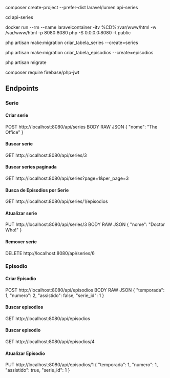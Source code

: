 composer create-project --prefer-dist laravel/lumen api-series

cd api-series

docker run --rm --name laravelcontainer  -itv %CD%:/var/www/html -w /var/www/html -p 8080:8080 php -S 0.0.0.0:8080 -t public

php artisan make:migration criar_tabela_series --create=series

php artisan make:migration criar_tabela_episodios --create=episodios

php artisan migrate

composer require firebase/php-jwt

## Endpoints

### Serie
#### Criar serie
POST http://localhost:8080/api/series
BODY RAW JSON
{
    "nome": "The Office"
}

#### Buscar serie
GET http://localhost:8080/api/series/3

#### Buscar series paginada
GET http://localhost:8080/api/series?page=1&per_page=3

#### Busca de Episodios por Serie
GET http://localhost:8080/api/series/1/episodios

#### Atualizar serie
PUT http://localhost:8080/api/series/3
BODY RAW JSON
{
    "nome": "Doctor Who!"
}

#### Remover serie
DELETE http://localhost:8080/api/series/6

### Episodio

#### Criar Episodio
POST http://localhost:8080/api/episodios
BODY RAW JSON
{
    "temporada": 1,
    "numero": 2,
    "assistido": false,
    "serie_id": 1
}

#### Buscar episodios
GET http://localhost:8080/api/episodios

#### Buscar episodio
GET http://localhost:8080/api/episodios/4

#### Atualizar Episodio
PUT http://localhost:8080/api/episodios/1
{
    "temporada": 1,
    "numero": 1,
    "assistido": true,
    "serie_id": 1
}